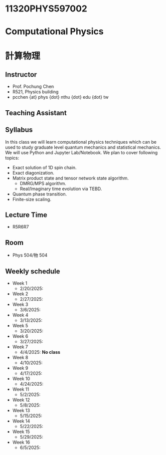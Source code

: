 # 11320PHYS597002
# Computational Physics
# 計算物理

## Instructor
* Prof. Pochung Chen
* R521, Physics building
* pcchen {at} phys {dot} nthu {dot} edu {dot} tw

## Teaching Assistant

## Syllabus
In this class we will learn computational physics techniques which can be used to study graduate level quantum mechanics and statistical mechanics. We will use Python and Jupyter Lab/Notebook. We plan to cover following topics:

* Exact solution of 1D spin chain.
* Exact diagonization.
* Matrix product state and tensor network state algorithm.
  * DMRG/MPS algorithm.
  * Real/Imaginary time evolution via TEBD.
* Quantum phase transition.
* Finite-size scaling.

## Lecture Time
* R5R6R7

## Room
* Phys 504/物 504

## Weekly schedule
* Week 1
  * 2/20/2025:
* Week 2
  * 2/27/2025:
* Week 3
  * 3/6/2025:
* Week 4
  * 3/13/2025:
* Week 5
  * 3/20/2025:
* Week 6
  * 3/27/2025:
* Week 7
  * 4/4/2025: **No class**
* Week 8
  * 4/10/2025:
* Week 9
  * 4/17/2025:
* Week 10
  * 4/24/2025:
* Week 11
  * 5/2/2025:
* Week 12
  * 5/8/2025:
* Week 13
  * 5/15/2025:
* Week 14
  * 5/22/2025:
* Week 15
  * 5/29/2025:
* Week 16
  * 6/5/2025:
